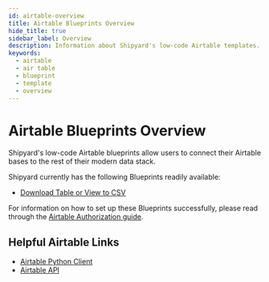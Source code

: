 ```yaml
---
id: airtable-overview
title: Airtable Blueprints Overview
hide_title: true
sidebar_label: Overview
description: Information about Shipyard's low-code Airtable templates.
keywords:
  - airtable
  - air table
  - blueprint
  - template
  - overview
---
```


# Airtable Blueprints Overview

Shipyard's low-code Airtable blueprints allow users to connect their Airtable bases to the rest of their modern data stack.

Shipyard currently has the following Blueprints readily available:
- [Download Table or View to CSV](airtable-download-table-or-view-to-csv.md)

For information on how to set up these Blueprints successfully, please read through the [Airtable Authorization guide](airtable-authorization).

## Helpful Airtable Links

- [Airtable Python Client](https://pyairtable.readthedocs.io/en/latest/)  
- [Airtable API](https://www.airtable.com/api)